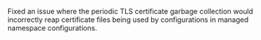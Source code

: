 Fixed an issue where the periodic TLS certificate garbage collection would incorrectly reap certificate files being used by configurations in managed namespace configurations.
